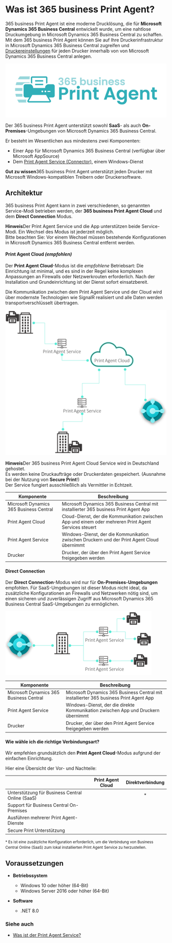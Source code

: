 # Was ist 365 business Print Agent?

365 business Print Agent ist eine moderne Drucklösung, die für **Microsoft Dynamics 365 Business Central** entwickelt wurde, um eine nahtlose Druckumgebung in Microsoft Dynamics 365 Business Central zu schaffen. 
Mit dem 365 business Print Agent können Sie auf Ihre Druckerinfrastruktur in Microsoft Dynamics 365 Business Central zugreifen und [Druckereinstellungen](printer-configuration.md) für jeden Drucker innerhalb von von Microsoft Dynamics 365 Business Central anlegen.

![365 business Print Agent](/assets/images/365-business-print-agent/print-agent-logo.png)  

Der 365 business Print Agent unterstützt sowohl **SaaS**- als auch **On-Premises**-Umgebungen von Microsoft Dynamics 365 Business Central.

Er besteht im Wesentlichen aus mindestens zwei Komponenten:
- Einer App für Microsoft Dynamics 365 Business Central (verfügbar über Microsoft AppSource)
- Dem [Print Agent Service (Connector)](print-agent-client-whatis.md), einem Windows-Dienst

<div class="alert alert-notice">
    <i class="fa-light fa-hand-point-up fa-lg"></i>
    <strong>Gut zu wissen</strong>365 business Print Agent unterstützt jeden Drucker mit Microsoft Windows-kompatiblen Treibern oder Druckersoftware.
</div>

## Architektur

365 business Print Agent kann in zwei verschiedenen, so genannten Service-Modi betrieben werden, der **365 business Print Agent Cloud** und dem **Direct Connection** Modus.

<div class="alert alert-info">
    <i class="fa-duotone fa-thin fa-lightbulb fa-lg"></i>
    <strong>Hinweis</strong>Der Print Agent Service und die App unterstützen beide Service-Modi. Ein Wechsel des Modus ist jederzeit möglich.<br>Bitte beachten Sie: Vor einem Wechsel müssen bestehende Konfigurationen in Microsoft Dynamics 365 Business Central entfernt werden.
</div>

#### Print Agent Cloud _(empfohlen)_

Der **Print Agent Cloud**-Modus ist die _empfohlene_ Betriebsart:
Die Einrichtung ist minimal, und es sind in der Regel keine komplexen Anpassungen an Firewalls oder Netzwerkrouten erforderlich. Nach der Installation und Grundeinrichtung ist der Dienst sofort einsatzbereit.

Die Kommunikation zwischen dem Print Agent Service und der Cloud wird über modernste Technologien wie SignalR realisiert und alle Daten werden transportverschlüsselt übertragen.

![365 business Print Agent - Cloud Architektur](/assets/images/365-business-print-agent/595f77629b38af2a850494a4d1c0e75ab37d0bde234e206a427cfe5dc37d3180.png)

<div class="alert alert-info">
    <i class="fa-duotone fa-thin fa-lightbulb fa-lg"></i>
    <strong>Hinweis</strong>Der 365 business Print Agent Cloud Service wird in Deutschland gehostet.<br>
	Es werden </strong>keine Druckaufträge oder Druckerdaten gespeichert</strong>. (Ausnahme bei der Nutzung von <strong>Secure Print</strong>!)<br>
	Der Service fungiert ausschließlich als Vermittler in Echtzeit.  
</div>

| Komponente | Beschreibung |
| --- | --- |
| Microsoft Dynamics 365 Business Central | Microsoft Dynamics 365 Business Central mit installierter 365 business Print Agent App |
| Print Agent Cloud | Cloud-Dienst, der die Kommunikation zwischen App und einem oder mehreren Print Agent Services steuert | 
| Print Agent Service | Windows-Dienst, der die Kommunikation zwischen Druckern und der Print Agent Cloud übernimmt |
| Drucker | Drucker, der über den Print Agent Service freigegeben werden |

#### Direct Connection

Der **Direct Connection**-Modus wird nur für **On-Premises-Umgebungen** empfohlen. 
Für SaaS-Umgebungen ist dieser Modus nicht ideal, da zusätzliche Konfigurationen an Firewalls und Netzwerken nötig sind, um einen sicheren und zuverlässigen Zugriff aus Microsoft Dynamics 365 Business Central SaaS-Umgebungen zu ermöglichen.

![365 business Print Agent - Direct Connection Architektur](/assets/images/365-business-print-agent/cb88a62c787b05b43c69deba7535032968e75f8e42579e64d6c621cc7e994405.png)  

| Komponente | Beschreibung |
| --- | --- |
| Microsoft Dynamics 365 Business Central | Microsoft Dynamics 365 Business Central mit installierter 365 business Print Agent App |
| Print Agent Service | Windows-Dienst, der die direkte Kommunikation zwischen App und Druckern übernimmt |
| Drucker | Drucker, der über den Print Agent Service freigegeben werden |

#### Wie wähle ich die richtige Verbindungsart?

Wir empfehlen grundsätzlich den **Print Agent Cloud**-Modus aufgrund der einfachen Einrichtung.  

Hier eine Übersicht der Vor- und Nachteile:

| | Print Agent Cloud | Direktverbindung |
| --- | :---: | :---: |
| Unterstützung für Business Central Online (SaaS) | <i class="fa-duotone fa-thin fa-circle" style="--fa-secondary-color: #00b7c3"></i> | <i class="fa-duotone fa-thin fa-circle-half-stroke" style="--fa-secondary-color: #00b7c3"></i>* |
| Support für Business Central On-Premises | <i class="fa-duotone fa-thin fa-circle" style="--fa-secondary-color: #00b7c3"></i> | <i class="fa-duotone fa-thin fa-circle" style="--fa-secondary-color: #00b7c3"></i> |
| Ausführen mehrerer Print Agent-Dienste | <i class="fa-duotone fa-thin fa-circle" style="--fa-secondary-color: #00b7c3"></i> | <i class="fa-duotone fa-thin fa-circle" style="--fa-secondary-color: #00b7c3"></i> |
| Secure Print Unterstützung | <i class="fa-duotone fa-thin fa-circle" style="--fa-secondary-color: #00b7c3"></i> | <i class="fa-duotone fa-thin fa-circle" style="--fa-secondary-color: #ffffff"></i> |


<small>* Es ist eine zusätzliche Konfiguration erforderlich, um die Verbindung von Business Central Online (SaaS) zum lokal installierten Print Agent Service zu herzustellen.</small>


## Voraussetzungen

- **Betriebssystem**  
  - Windows 10 oder höher (64-Bit)  
  - Windows Server 2016 oder höher (64-Bit)

- **Software**  
  - .NET 8.0

### Siehe auch

 - [Was ist der Print Agent Service?](print-agent-client-whatis.md)
